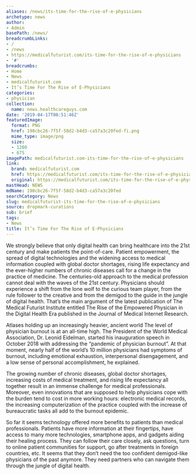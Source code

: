 ```yaml
---
aliases: /news/its-time-for-the-rise-of-e-physicians
archetype: news
author:
- Admin
basePath: /news/
breadcrumbLinks:
- /
- /news
- https://medicalfuturist.com/its-time-for-the-rise-of-e-physicians
- '#'
breadcrumbs:
- Home
- News
- medicalfuturist.com
- It’s Time For The Rise of E-Physicians
categories:
- physician
collection:
  name: news.healthcareguys.com
date: '2019-04-17T08:51:46Z'
featuredImage:
  format: PNG
  href: 198cbc26-7f5f-58d2-b4d3-ca57a3c20fed-fi.png
  mime_type: image/png
  size:
  - 1200
  - 675
imagePath: medicalfuturist.com-its-time-for-the-rise-of-e-physicians
link:
  brand: medicalfuturist.com
  href: https://medicalfuturist.com/its-time-for-the-rise-of-e-physicians
  original: https://medicalfuturist.com/its-time-for-the-rise-of-e-physicians
mastHead: NEWS
mdName: 198cbc26-7f5f-58d2-b4d3-ca57a3c20fed
searchCategory: News
slug: medicalfuturist-its-time-for-the-rise-of-e-physicians
source: dropmark-curations
sub: brief
tags:
- News
title: It’s Time For The Rise of E-Physicians
---
```


We strongly believe that only digital health can bring healthcare into the 21st century and make patients the point-of-care. Patient empowerment, the spread of digital technologies and the widening access to medical information coupled with global doctor shortages, rising life expectancy and the ever-higher numbers of chronic diseases call for a change in the practice of medicine. The centuries-old approach to the medical profession cannot deal with the waves of the 21st century. Physicians should experience a shift from the lone wolf to the curious team player, from the rule follower to the creative and from the demigod to the guide in the jungle of digital health. That’s the main argument of the latest publication of The Medical Futurist Institute entitled The Rise of the Empowered Physician in the Digital Health Era published in the Journal of Medical Internet Research.

Atlases holding up an increasingly heavier, ancient world
The level of physician burnout is at an all-time high. The President of the World Medical Association, Dr. Leonid Eidelman, started his inauguration speech in October 2018 with addressing the “pandemic of physician burnout”. At that moment, nearly half of the world’s 10 million physicians had symptoms of burnout, including emotional exhaustion, interpersonal disengagement, and a low sense of personal accomplishment, he explained.

The growing number of chronic diseases, global doctor shortages, increasing costs of medical treatment, and rising life expectancy all together result in an immense challenge for medical professionals. Moreover, even innovations that are supposed to help physicians cope with the burden tend to cost in more working hours: electronic medical records, the increasing computerization of the practice coupled with the increase of bureaucratic tasks all add to the burnout epidemic.

So far it seems technology offered more benefits to patients than medical professionals. Patients have more information at their fingertips, have access to many more technologies, smartphone apps, and gadgets aiding their healing process. They can follow their care closely, ask questions, turn to online patient communities for support, go after treatments in foreign countries, etc. It seems that they don’t need the too confident demigod-like physicians of the past anymore. They need partners who can navigate them through the jungle of digital health.